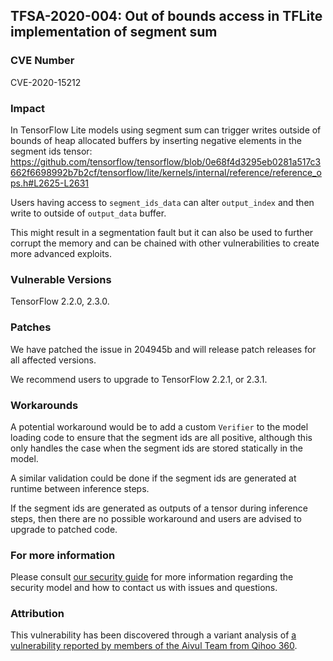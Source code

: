 ## TFSA-2020-004: Out of bounds access in TFLite implementation of segment sum

### CVE Number
CVE-2020-15212

### Impact
In TensorFlow Lite models using segment sum can trigger writes outside of bounds
of heap allocated buffers by inserting negative elements in the segment ids
tensor:
https://github.com/tensorflow/tensorflow/blob/0e68f4d3295eb0281a517c3662f6698992b7b2cf/tensorflow/lite/kernels/internal/reference/reference_ops.h#L2625-L2631

Users having access to `segment_ids_data` can alter `output_index` and then
write to outside of `output_data` buffer.

This might result in a segmentation fault but it can also be used to further
corrupt the memory and can be chained with other vulnerabilities to create more
advanced exploits.

### Vulnerable Versions
TensorFlow 2.2.0, 2.3.0.

### Patches
We have patched the issue in 204945b and will release patch releases for all
affected versions.

We recommend users to upgrade to TensorFlow 2.2.1, or 2.3.1.

### Workarounds
A potential workaround would be to add a custom `Verifier` to the model loading
code to ensure that the segment ids are all positive, although this only handles
the case when the segment ids are stored statically in the model.

A similar validation could be done if the segment ids are generated at runtime
between inference steps.

If the segment ids are generated as outputs of a tensor during inference steps,
then there are no possible workaround and users are advised to upgrade to
patched code.

### For more information
Please consult [our security
guide](https://github.com/tensorflow/tensorflow/blob/master/SECURITY.md) for
more information regarding the security model and how to contact us with issues
and questions.

### Attribution
This vulnerability has been discovered through a variant analysis of [a
vulnerability reported by members of the Aivul Team from Qihoo
360](https://github.com/tensorflow/tensorflow/blob/master/tensorflow/security/advisory/tfsa-2020-002.md).
